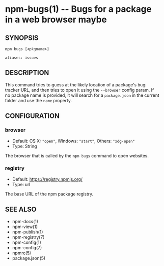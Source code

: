 npm-bugs(1) -- Bugs for a package in a web browser maybe
========================================================

## SYNOPSIS

    npm bugs [<pkgname>]

    aliases: issues

## DESCRIPTION

This command tries to guess at the likely location of a package's
bug tracker URL, and then tries to open it using the `--browser`
config param. If no package name is provided, it will search for
a `package.json` in the current folder and use the `name` property.

## CONFIGURATION

### browser

* Default: OS X: `"open"`, Windows: `"start"`, Others: `"xdg-open"`
* Type: String

The browser that is called by the `npm bugs` command to open websites.

### registry

* Default: https://registry.npmjs.org/
* Type: url

The base URL of the npm package registry.


## SEE ALSO

* npm-docs(1)
* npm-view(1)
* npm-publish(1)
* npm-registry(7)
* npm-config(1)
* npm-config(7)
* npmrc(5)
* package.json(5)
